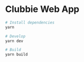 # Clubbie Web App

```bash
# Install dependencies
yarn 

# Develop
yarn dev

# Build
yarn build

```